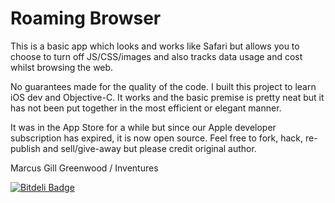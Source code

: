 Roaming Browser
==============
This is a basic app which looks and works like Safari but allows you to choose to turn off JS/CSS/images and also tracks data usage and cost whilst browsing the web.

No guarantees made for the quality of the code. I built this project to learn iOS dev and Objective-C. It works and the basic premise is pretty neat but it has not been put together in the most efficient or elegant manner.

It was in the App Store for a while but since our Apple developer subscription has expired, it is now open source. Feel free to fork, hack, re-publish and sell/give-away but please credit original author.

Marcus Gill Greenwood / Inventures


[![Bitdeli Badge](https://d2weczhvl823v0.cloudfront.net/inventures/roamingbrowser/trend.png)](https://bitdeli.com/free "Bitdeli Badge")

